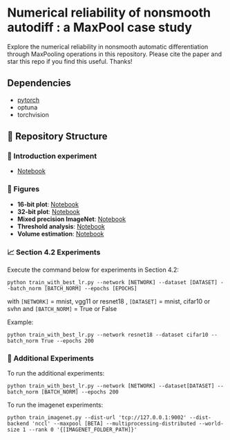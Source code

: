 # Numerical reliability of nonsmooth autodiff : a MaxPool case study

Explore the numerical reliability in nonsmooth automatic differentiation through MaxPooling operations in this repository. Please cite the paper and star this repo if you find this useful. Thanks!

## Dependencies

- [pytorch](https://pytorch.org) 
- optuna
- torchvision


## 📂 Repository Structure

### 🎈 Introduction experiment
- [Notebook](notebooks/first_xp.ipynb)

### 🎨 Figures

- **16-bit plot**: [Notebook](results/plot_16bits.ipynb)
- **32-bit plot**: [Notebook](results/plot_32bits.ipynb)
- **Mixed precision ImageNet**: [Notebook](results/plot_imagenet.ipynb)
- **Threshold analysis**: [Notebook](notebooks/threshold.ipynb)
- **Volume estimation**: [Notebook](notebooks/volume_estimation_by_architecture.ipynb)


### 📈 Section 4.2 Experiments
Execute the command below for experiments in Section 4.2:
```console
python train_with_best_lr.py --network [NETWORK] --dataset [DATASET] --batch_norm [BATCH_NORM] --epochs [EPOCHS]
``````
with ```[NETWORK]``` = mnist, vgg11 or resnet18 , ```[DATASET]``` = mnist, cifar10 or svhn and ```[BATCH_NORM]``` = True or False

Example: 
```console
python train_with_best_lr.py --network resnet18 --dataset cifar10 --batch_norm True --epochs 200 
```

### 📝 Additional Experiments
To run the additional experiments:
```console
python train_with_best_lr.py --network [NETWORK] --dataset[DATASET] --batch_norm [BATCH_NORM] --epochs 200
```

To run the imagenet experiments:
```console
python train_imagenet.py --dist-url 'tcp://127.0.0.1:9002' --dist-backend 'nccl' --maxpool [BETA] --multiprocessing-distributed --world-size 1 --rank 0 '{[IMAGENET_FOLDER_PATH]}'
```
